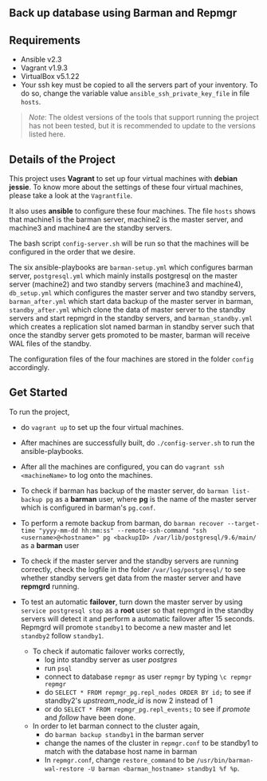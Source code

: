 ## Back up database using Barman and Repmgr


Requirements
----------------------
* Ansible v2.3
* Vagrant v1.9.3
* VirtualBox v5.1.22
* Your ssh key must be copied to all the servers part of your inventory. To do so, change the variable value `ansible_ssh_private_key_file` in file `hosts`.

> *Note*: The oldest versions of the tools that support running the project has not been tested, but it is recommended to  update to the versions listed here.


Details of the Project
----------------------
This project uses **Vagrant** to set up four virtual machines with **debian jessie**. To know more about the settings of these four virtual machines, please take a look at the `Vagrantfile`. 

It also uses **ansible** to configure these four machines. The file `hosts` shows that machine1 is the barman server, machine2 is the master server, and machine3 and machine4 are the standby servers. 

The bash script `config-server.sh` will be run so that the machines will be configured in the order that we desire. 

The six ansible-playbooks are `barman-setup.yml` which configures barman server, `postgresql.yml` which mainly installs postgresql on the master server (machine2) and two standby servers (machine3 and machine4), `db_setup.yml` which configures the master server and two standby servers, `barman_after.yml` which start data backup of the master server in barman, `standby_after.yml` which clone the data of master server to the standby servers and start repmgrd in the standby servers, and `barman_standby.yml` which creates a replication slot named barman in standby server such that once the standby server gets promoted to be master, barman will receive WAL files of the standby.

The configuration files of the four machines are stored in the folder `config` accordingly. 



Get Started
----------------------
To run the project, 

* do `vagrant up` to set up the four virtual machines. 

* After machines are successfully built, do `./config-server.sh` to run the ansible-playbooks.

* After all the machines are configured, you can do `vagrant ssh <machineName>` to log onto the machines. 

* To check if barman has backup of the master server, do `barman list-backup pg` as a **barman** user, where **pg** is the name of the master server which is configured in barman's `pg.conf`. 

* To perform a remote backup from barman, do `barman recover --target-time "yyyy-mm-dd hh:mm:ss" --remote-ssh-command "ssh <username>@<hostname>" pg <backupID> /var/lib/postgresql/9.6/main/` as a **barman** user

* To check if the master server and the standby servers are running correctly, check the logfile in the folder `/var/log/postgresql/` to see whether standby servers get data from the master server and have **repmgrd** running.

* To test an automatic **failover**, turn down the master server by using `service postgresql stop` as a **root** user so that repmgrd in the standby servers will detect it and perform a automatic failover after 15 seconds. Repmgrd will promote `standby1` to become a new master and let `standby2` follow `standby1`.
	* To check if automatic failover works correctly, 
		* log into standby server as user *postgres*
		* run `psql`
		* connect to database `repmgr` as user `repmgr` by typing `\c repmgr repmgr`
		* do `SELECT * FROM repmgr_pg.repl_nodes ORDER BY id;` to see if standby2's *upstream_node_id* is now 2 instead of 1
		* or do `SELECT * FROM repmgr_pg.repl_events;` to see if *promote* and *follow* have been done.
	* In order to let barman connect to the cluster again, 
		* do `barman backup standby1` in the barman server
		* change the names of the cluster in `repmgr.conf` to be standby1 to match with the database host name in barman
		* In `repmgr.conf`, change `restore_command` to be `/usr/bin/barman-wal-restore -U barman <barman_hostname> standby1 %f %p`.





